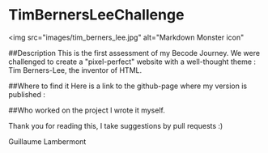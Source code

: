 # TimBernersLeeChallenge

<img src="images/tim_berners_lee.jpg"
     alt="Markdown Monster icon"

##Description
This is the first assessment of my Becode Journey.
We were challenged to create a "pixel-perfect" website with a well-thought theme : Tim Berners-Lee, the inventor of HTML.

##Where to find it
Here is a link to the github-page where my version is published : 


##Who worked on the project
I wrote it myself.

Thank you for reading this, I take suggestions by pull requests :)

Guillaume Lambermont
